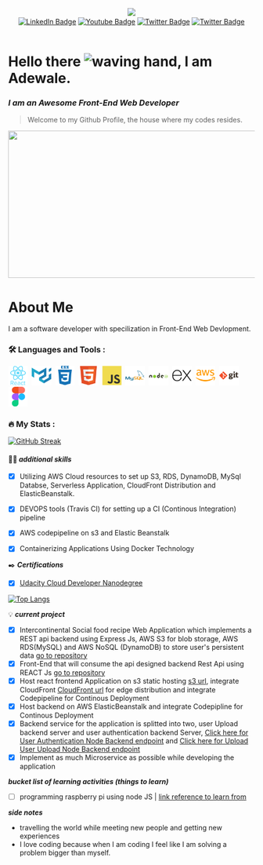 <div id="header" align="center">
  <img src="https://media.giphy.com/media/M9gbBd9nbDrOTu1Mqx/giphy.gif" width="100"/>
</div>
<div id="badges" align="center">
  <a href="https://www.linkedin.com/in/adewale-azeez-0b02261b7/" target="_blank"><img src="https://img.shields.io/badge/LinkedIn-blue?style=for-the-badge&logo=linkedin&logoColor=white" alt="LinkedIn Badge"/></a>
  <a href="https://www.instagram.com/codedbynature/" target="_blank"><img src="https://img.shields.io/badge/Instagram-red?style=for-the-badge&logo=instagram&logoColor=white" alt="Youtube Badge"/></a>
  <a href="https://twitter.com/SignatureName" target="_blank"><img src="https://img.shields.io/badge/Twitter-blue?style=for-the-badge&logo=twitter&logoColor=white" alt="Twitter Badge"/><a/>
    <a href="https://adewale-d-a-profile.netlify.app/" target="_blank"><img src="https://img.shields.io/badge/Website-blue?style=for-the-badge&logo=web&logoColor=white" alt="Twitter Badge"/><a/>
</div>
<div align="center">
<img src="https://komarev.com/ghpvc/?username=adewale-d-a&style=flat-square&color=blue" alt="" />
</div>

# Hello there <img src="https://emojipedia-us.s3.amazonaws.com/source/microsoft-teams/337/waving-hand_1f44b.png" width="40px" alt="waving hand"/>, I am Adewale.
### _I am an Awesome Front-End Web Developer_ 
> Welcome to my Github Profile, the house where my codes resides.

<div align="center">
  <img src="https://media.giphy.com/media/dWesBcTLavkZuG35MI/giphy.gif" width="600" height="300"/>
</div>

# About Me
I am a software developer with specilization in Front-End Web Devlopment.

### :hammer_and_wrench: Languages and Tools :
<div>
  <img src="https://github.com/devicons/devicon/blob/master/icons/react/react-original-wordmark.svg" title="React" alt="React" width="40" height="40"/>&nbsp;
  <img src="https://github.com/devicons/devicon/blob/master/icons/materialui/materialui-original.svg" title="Material UI" alt="Material UI" width="40" height="40"/>&nbsp;
  <img src="https://github.com/devicons/devicon/blob/master/icons/css3/css3-plain-wordmark.svg"  title="CSS3" alt="CSS" width="40" height="40"/>&nbsp;
  <img src="https://github.com/devicons/devicon/blob/master/icons/html5/html5-original.svg" title="HTML5" alt="HTML" width="40" height="40"/>&nbsp;
  <img src="https://github.com/devicons/devicon/blob/master/icons/javascript/javascript-original.svg" title="JavaScript" alt="JavaScript" width="40" height="40"/>&nbsp;
  <img src="https://github.com/devicons/devicon/blob/master/icons/mysql/mysql-original-wordmark.svg" title="MySQL"  alt="MySQL" width="40" height="40"/>&nbsp;
  <img src="https://github.com/devicons/devicon/blob/master/icons/nodejs/nodejs-original-wordmark.svg" title="NodeJS" alt="NodeJS" width="40" height="40"/>&nbsp;  
  <img src="https://github.com/devicons/devicon/blob/master/icons/express/express-original.svg" title="NodeJS" alt="NodeJS" width="40" height="40"/>&nbsp;
  <img src="https://github.com/devicons/devicon/blob/master/icons/amazonwebservices/amazonwebservices-plain-wordmark.svg" title="AWS" alt="AWS" width="40" height="40"/>&nbsp;
  <img src="https://github.com/devicons/devicon/blob/master/icons/git/git-original-wordmark.svg" title="Git" **alt="Git" width="40" height="40"/>  
  <img src="https://github.com/devicons/devicon/blob/master/icons/figma/figma-original.svg" title="Figma" **alt="Figma" width="40" height="40"/>
</div>


 ### :fire: My Stats :
 [![GitHub Streak](http://github-readme-streak-stats.herokuapp.com?user=adewale-d-a&theme=dark&background=000000)](https://git.io/streak-stats)
 
#### 🤹🏿 **_additional skills_**
- [x] Utilizing AWS Cloud resources to set up S3, RDS, DynamoDB, MySql Databse, Serverless Application, CloudFront Distribution and ElasticBeanstalk.
- [x] DEVOPS tools (Travis CI) for setting up a CI (Continous Integration) pipeline
- [x] AWS codepipeline on s3 and Elastic Beanstalk
- [x] Containerizing Applications Using Docker Technology


✒️ **_Certifications_**
 - [x] <a href="https://confirm.udacity.com/ZUHCAYZR" target="_blank">Udacity Cloud Developer Nanodegree</a>
  
[![Top Langs](https://github-readme-stats.vercel.app/api/top-langs/?username=adewale-d-a&layout=compact&theme=vision-friendly-dark)](https://github.com/anuraghazra/github-readme-stats)

 💡 **_current project_**
 - [x] Intercontinental Social food recipe Web Application which implements a REST api backend using Express Js, AWS S3 for blob storage, AWS RDS(MySQL) and AWS NoSQL (DynamoDB) to store user's persistent data <a href="https://github.com/Adewale-D-A/user-login-api" target="_blank">go to repository</a>
 - [x] Front-End that will consume the api designed backend Rest Api using REACT Js <a href="https://github.com/Adewale-D-A/iinvision" target="_blank">go to repository</a>
 - [x] Host react frontend Application on s3 static hosting <a href="http://iinvision-frontend.s3-website-us-east-1.amazonaws.com" target="_blank">s3 url</a>, integrate CloudFront <a href="d35y4ivrvv9jqc.cloudfront.net" target="_blank">CloudFront url</a> for edge distribution and integrate Codepipeline for Continous Deployment
 - [x] Host backend on AWS ElasticBeanstalk and integrate Codepipline for Continous Deployment
 - [x] Backend service for the application is splitted into two, user Upload backend server and user authentication backend Server, <a href="http://user-login-api.us-east-1.elasticbeanstalk.com/" target="_blank">Click here for User Authentication Node Backend endpoint</a> and <a href="http://user-upload-api.us-east-1.elasticbeanstalk.com/" target="_blank">Click here for Upload User Upload Node Backend endpoint</a>
 - [x] Implement as much Microservice as possible while developing the application
 
 **_bucket list of learning activities (things to learn)_**
 - [ ] programming raspberry pi using node JS | <a href="https://www.w3schools.com/nodejs/nodejs_raspberrypi.asp" target="_blank">link reference to learn from</a> 
 
 **_side notes_**
 * travelling the world while meeting new people and getting new experiences
 * I love coding because when I am coding I feel like I am solving a problem bigger than myself.
